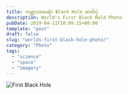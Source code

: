 ```yaml
---
title: ကမ္ဘာ့ပထမဆုံး Black Hole ဓာတ်ပုံ
description: World's First Black Hold Photo
pubDate: 2019-04-11T18:09:15+08:00
template: "post"
draft: false
slug: "worlds-first-black-hole-photo/"
category: "Photo"
tags:
  - "science"
  - "space"
  - "imagery"
---
```


![First Black Hole](https://res.cloudinary.com/thantzinoo/image/upload/c_scale,f_auto,w_800/v1554977265/20190410-78m-800x466_ahkjcb.png)
